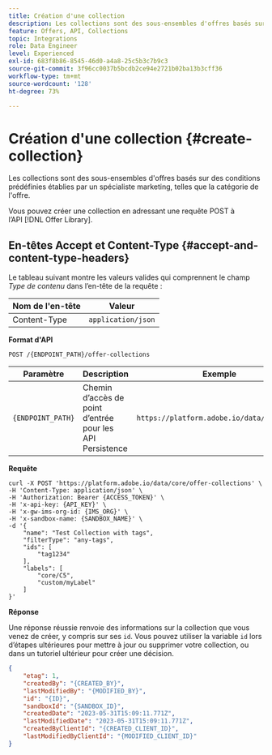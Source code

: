 ```yaml
---
title: Création d'une collection
description: Les collections sont des sous-ensembles d'offres basés sur des conditions prédéfinies établies par un spécialiste marketing, telles que la catégorie de l'offre.
feature: Offers, API, Collections
topic: Integrations
role: Data Engineer
level: Experienced
exl-id: 683f8b86-8545-46d0-a4a8-25c5b3c7b9c3
source-git-commit: 3f96cc0037b5bcdb2ce94e2721b02ba13b3cff36
workflow-type: tm+mt
source-wordcount: '128'
ht-degree: 73%

---
```


# Création d&#39;une collection {#create-collection}

Les collections sont des sous-ensembles d&#39;offres basés sur des conditions prédéfinies établies par un spécialiste marketing, telles que la catégorie de l&#39;offre.

Vous pouvez créer une collection en adressant une requête POST à l’API [!DNL Offer Library].

## En-têtes Accept et Content-Type {#accept-and-content-type-headers}

Le tableau suivant montre les valeurs valides qui comprennent le champ *Type de contenu* dans l’en-tête de la requête :

| Nom de l&#39;en-tête | Valeur |
| ----------- | ----- |
| Content-Type | `application/json` |

**Format d&#39;API**

```http
POST /{ENDPOINT_PATH}/offer-collections
```

| Paramètre | Description | Exemple |
| --------- | ----------- | ------- |
| `{ENDPOINT_PATH}` | Chemin d’accès de point d’entrée pour les API Persistence | `https://platform.adobe.io/data/core/dps/` |

**Requête**

```shell
curl -X POST 'https://platform.adobe.io/data/core/offer-collections' \
-H 'Content-Type: application/json' \
-H 'Authorization: Bearer {ACCESS_TOKEN}' \
-H 'x-api-key: {API_KEY}' \
-H 'x-gw-ims-org-id: {IMS_ORG}' \
-H 'x-sandbox-name: {SANDBOX_NAME}' \
-d '{
    "name": "Test Collection with tags",
    "filterType": "any-tags",
    "ids": [
        "tag1234"
    ],
    "labels": [
        "core/C5",
        "custom/myLabel"
    ]
}'
```

**Réponse**

Une réponse réussie renvoie des informations sur la collection que vous venez de créer, y compris sur ses `id`. Vous pouvez utiliser la variable `id` lors d’étapes ultérieures pour mettre à jour ou supprimer votre collection, ou dans un tutoriel ultérieur pour créer une décision.

```json
{
    "etag": 1,
    "createdBy": "{CREATED_BY}",
    "lastModifiedBy": "{MODIFIED_BY}",
    "id": "{ID}",
    "sandboxId": "{SANDBOX_ID}",
    "createdDate": "2023-05-31T15:09:11.771Z",
    "lastModifiedDate": "2023-05-31T15:09:11.771Z",
    "createdByClientId": "{CREATED_CLIENT_ID}",
    "lastModifiedByClientId": "{MODIFIED_CLIENT_ID}"
}
```
